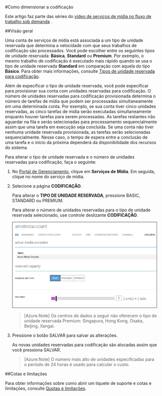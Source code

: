 ﻿<properties 
	pageTitle="Como dimensionar a codificação de unidades reservadas" 
	description="Saiba como dimensionar os Serviços de Mídia especificando o número de Unidades Reservadas para Streaming por Demanda e Unidades Reservadas para Codificação com as quais você deseja provisionar sua conta." 
	services="media-services" 
	documentationCenter="" 
	authors="juliako" 
	manager="dwrede" 
	editor=""/>

<tags 
	ms.service="media-services" 
	ms.workload="media" 
	ms.tgt_pltfrm="na" 
	ms.devlang="na" 
	ms.topic="article" 
	ms.date="02/15/2015" 
	ms.author="juliako"/>


#Como dimensionar a codificação

Este artigo faz parte das séries do [vídeo de serviços de mídia no fluxo de trabalho sob demanda](../media-services-video-on-demand-workflow) .

##Visão geral

Uma conta de serviços de mídia está associada a um tipo de unidade reservada que determina a velocidade com que seus trabalhos de codificação são processados. Você pode escolher entre os seguintes tipos de unidade reservada: **Básica**, **Standard** ou **Premium**. Por exemplo, o mesmo trabalho de codificação é executado mais rápido quando se usa o tipo de unidade reservada **Standard** em comparação com aquela do tipo **Básico**. Para obter mais informações, consulte [Tipos de unidade reservada para codificação](http://azure.microsoft.com/blog/author/milanga).

Além de especificar o tipo de unidade reservada, você pode especificar para provisionar sua conta com unidades reservadas para codificação. O número de unidades reservadas para codificação provisionada determina o número de tarefas de mídia que podem ser processadas simultaneamente em uma determinada conta. Por exemplo, se sua conta tiver cinco unidades reservadas, as cinco tarefas de mídia serão executadas simultaneamente enquanto houver tarefas para serem processadas. As tarefas restantes irão aguardar na fila e serão selecionadas para processamento sequencialmente assim que uma tarefa em execução seja concluída. Se uma conta não tiver nenhuma unidade reservada provisionada, as tarefas serão selecionadas sequencialmente. Nesse caso, o tempo de espera entre a conclusão de uma tarefa e o início da próxima dependerá da disponibilidade dos recursos do sistema.

Para alterar o tipo de unidade reservada e o número de unidades reservadas para codificação, faça o seguinte:

1. No [Portal de Gerenciamento](https://manage.windowsazure.com/), clique em **Serviços de Mídia**. Em seguida, clique no nome do serviço de mídia.

2. Selecione a página **CODIFICAÇÃO**. 

	Para alterar o **TIPO DE UNIDADE RESERVADA**, pressione BASIC, STANDARD ou PREMIUM. 

	Para alterar o número de unidades reservadas para o tipo de unidade reservada selecionado, use controle deslizante **CODIFICAÇÃO**. 
	
	
	![Processors page](./media/media-services-how-to-scale/media-services-encoding-scale.png)

	  
	>[Azure.Note] Os centros de dados a seguir não oferecem o tipo de unidade reservada Premium: Singapura, Hong Kong, Osaka, Beijing, Xangai.

3. Pressione o botão SALVAR para salvar as alterações.

	As novas unidades reservadas para codificação são alocadas assim que você pressiona SALVAR.

	>[Azure.Note] O número mais alto de unidades especificadas para o período de 24 horas é usado para calcular o custo.

##Cotas e limitações

Para obter informações sobre como abrir um tíquete de suporte e cotas e limitações, consulte [Quotas e limitações](../media-services-quotas-and-limitations).





<!--HONumber=47-->
